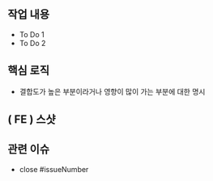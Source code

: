 ## 작업 내용
- To Do 1
- To Do 2
## 핵심 로직
- 결합도가 높은 부분이라거나 영향이 많이 가는 부분에 대한 명시
## ( FE ) 스샷
## 관련 이슈
- close #issueNumber